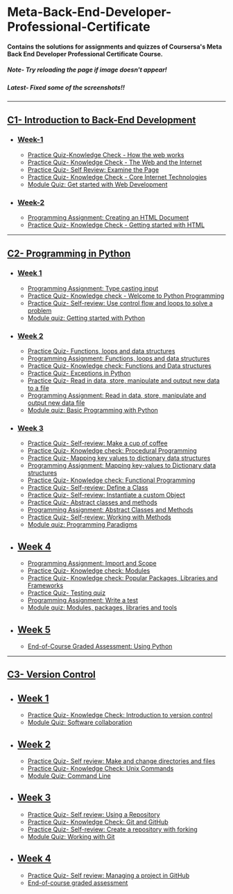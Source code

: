 # Meta-Back-End-Developer-Professional-Certificate
#### Contains the solutions for assignments and quizzes of Coursersa's Meta Back End Developer Professional Certificate Course.
##### Note- Try reloading the page if image doesn't appear!
##### Latest- Fixed some of the screenshots!!
---
## [C1- Introduction to Back-End Development](https://github.com/CrypticFate5/Meta-Back-End-Developer-Professional-Certificate/tree/main/C1-Introduction%20to%20Back-End%20Development)

- ### [Week-1](https://github.com/CrypticFate5/Meta-Back-End-Developer-Professional-Certificate/tree/main/C1-Introduction%20to%20Back-End%20Development/W-1)
  - [Practice Quiz-Knowledge Check - How the web works](https://github.com/CrypticFate5/Meta-Back-End-Developer-Professional-Certificate/tree/main/C1-Introduction%20to%20Back-End%20Development/W-1/Practice%20Quiz-Knowledge%20Check%20-%20How%20the%20web%20works)
  - [Practice Quiz- Knowledge Check - The Web and the Internet](https://github.com/CrypticFate5/Meta-Back-End-Developer-Professional-Certificate/tree/main/C1-Introduction%20to%20Back-End%20Development/W-1/Practice%20Quiz-%20Knowledge%20Check%20-%20The%20Web%20and%20the%20Internet)
  - [Practice Quiz- Self Review: Examine the Page](https://github.com/CrypticFate5/Meta-Back-End-Developer-Professional-Certificate/tree/main/C1-Introduction%20to%20Back-End%20Development/W-1/Practice%20Quiz-%20Self%20Review:%20Examine%20the%20Page)
  - [Practice Quiz- Knowledge Check - Core Internet Technologies](https://github.com/CrypticFate5/Meta-Back-End-Developer-Professional-Certificate/tree/main/C1-Introduction%20to%20Back-End%20Development/W-1/Practice%20Quiz-%20Knowledge%20Check%20-%20Core%20Internet%20Technologies)
  - [Module Quiz: Get started with Web Development](https://github.com/CrypticFate5/Meta-Back-End-Developer-Professional-Certificate/tree/main/C1-Introduction%20to%20Back-End%20Development/W-1/Module%20Quiz:%20Get%20started%20with%20Web%20Development)
  
  
- ### [Week-2](https://github.com/CrypticFate5/Meta-Back-End-Developer-Professional-Certificate/tree/main/C1-Introduction%20to%20Back-End%20Development/W-2)
  - [Programming Assignment: Creating an HTML Document](https://github.com/CrypticFate5/Meta-Back-End-Developer-Professional-Certificate/tree/main/C1-Introduction%20to%20Back-End%20Development/W-2/Programming%20Assignment:%20Creating%20an%20HTML%20Document)
  - [Practice Quiz- Knowledge Check - Getting started with HTML](https://github.com/CrypticFate5/Meta-Back-End-Developer-Professional-Certificate/tree/main/C1-Introduction%20to%20Back-End%20Development/W-2/Practice%20Quiz-%20Knowledge%20Check%20-%20Getting%20started%20with%20HTML)  
---
## [C2- Programming in Python](https://github.com/CrypticFate5/Meta-Back-End-Developer-Professional-Certificate/tree/main/C2-%20Programming%20in%20Python)

- ### [Week 1](https://github.com/CrypticFate5/Meta-Back-End-Developer-Professional-Certificate/tree/main/C2-%20Programming%20in%20Python/W-1)
  - [Programming Assignment: Type casting input](https://github.com/CrypticFate5/Meta-Back-End-Developer-Professional-Certificate/tree/main/C2-%20Programming%20in%20Python/W-1/Programming%20Assignment:%20Type%20casting%20input)
  - [Practice Quiz- Knowledge check - Welcome to Python Programming](https://github.com/CrypticFate5/Meta-Back-End-Developer-Professional-Certificate/tree/main/C2-%20Programming%20in%20Python/W-1/Practice%20Quiz-%20Knowledge%20check%20-%20Welcome%20to%20Python%20Programming)
  - [Practice Quiz- Self-review: Use control flow and loops to solve a problem](https://github.com/CrypticFate5/Meta-Back-End-Developer-Professional-Certificate/tree/main/C2-%20Programming%20in%20Python/W-1/Practice%20Quiz-%20Self-review:%20Use%20control%20flow%20and%20loops%20to%20solve%20a%20problem)
  - [Module quiz: Getting started with Python](https://github.com/CrypticFate5/Meta-Back-End-Developer-Professional-Certificate/tree/main/C2-%20Programming%20in%20Python/W-1/Module%20quiz:%20Getting%20started%20with%20Python)


- ### [Week 2](https://github.com/CrypticFate5/Meta-Back-End-Developer-Professional-Certificate/tree/main/C2-%20Programming%20in%20Python/W-2)
  - [Practice Quiz- Functions, loops and data structures](https://github.com/CrypticFate5/Meta-Back-End-Developer-Professional-Certificate/tree/main/C2-%20Programming%20in%20Python/W-2/Practice%20Quiz-%20Functions%2C%20loops%20and%20data%20structures)
  - [Programming Assignment: Functions, loops and data structures](https://github.com/CrypticFate5/Meta-Back-End-Developer-Professional-Certificate/tree/main/C2-%20Programming%20in%20Python/W-2/Programming%20Assignment:%20Functions%2C%20loops%20and%20data%20structures)
  - [Practice Quiz- Knowledge check: Functions and Data structures](https://github.com/CrypticFate5/Meta-Back-End-Developer-Professional-Certificate/tree/main/C2-%20Programming%20in%20Python/W-2/Practice%20Quiz-%20Knowledge%20check:%20Functions%20and%20Data%20structures)
  - [Practice Quiz- Exceptions in Python](https://github.com/CrypticFate5/Meta-Back-End-Developer-Professional-Certificate/tree/main/C2-%20Programming%20in%20Python/W-2/Practice%20Quiz-%20Exceptions%20in%20Python)
  - [Practice Quiz- Read in data, store, manipulate and output new data to a file](https://github.com/CrypticFate5/Meta-Back-End-Developer-Professional-Certificate/tree/main/C2-%20Programming%20in%20Python/W-2/Practice%20Quiz-%20Read%20in%20data%2C%20store%2C%20manipulate%20and%20output%20new%20data%20to%20a%20file)
  - [Programming Assignment: Read in data, store, manipulate and output new data file](https://github.com/CrypticFate5/Meta-Back-End-Developer-Professional-Certificate/tree/main/C2-%20Programming%20in%20Python/W-2/Programming%20Assignment:%20Read%20in%20data%2C%20store%2C%20manipulate%20and%20output%20new%20data%20to%20a%20file)
  - [Module quiz: Basic Programming with Python](https://github.com/CrypticFate5/Meta-Back-End-Developer-Professional-Certificate/tree/main/C2-%20Programming%20in%20Python/W-2/Module%20quiz:%20Basic%20Programming%20with%20Python)

- ### [Week 3](https://github.com/CrypticFate5/Meta-Back-End-Developer-Professional-Certificate/tree/main/C2-%20Programming%20in%20Python/W-3)
  - [Practice Quiz- Self-review: Make a cup of coffee](https://github.com/CrypticFate5/Meta-Back-End-Developer-Professional-Certificate/tree/main/C2-%20Programming%20in%20Python/W-3/Practice%20Quiz-%20Self-review:%20Make%20a%20cup%20of%20coffee)
  - [Practice Quiz- Knowledge check: Procedural Programming](https://github.com/CrypticFate5/Meta-Back-End-Developer-Professional-Certificate/tree/main/C2-%20Programming%20in%20Python/W-3/Practice%20Quiz-%20Knowledge%20check:%20Procedural%20Programming)
  - [Practice Quiz- Mapping key values to dictionary data structures](https://github.com/CrypticFate5/Meta-Back-End-Developer-Professional-Certificate/tree/main/C2-%20Programming%20in%20Python/W-3/Practice%20Quiz-%20Mapping%20key%20values%20to%20dictionary%20data%20structures)
  - [Programming Assignment: Mapping key-values to Dictionary data structures](https://github.com/CrypticFate5/Meta-Back-End-Developer-Professional-Certificate/tree/main/C2-%20Programming%20in%20Python/W-3/Programming%20Assignment:%20Mapping%20key-values%20to%20Dictionary%20data%20structures)
  - [Practice Quiz- Knowledge check: Functional Programming](https://github.com/CrypticFate5/Meta-Back-End-Developer-Professional-Certificate/tree/main/C2-%20Programming%20in%20Python/W-3/Practice%20Quiz-%20Knowledge%20check:%20Functional%20Programming)
  - [Practice Quiz- Self-review: Define a Class](https://github.com/CrypticFate5/Meta-Back-End-Developer-Professional-Certificate/tree/main/C2-%20Programming%20in%20Python/W-3/Practice%20Quiz-%20Self-review:%20Define%20a%20Class)
  - [Practice Quiz- Self-review: Instantiate a custom Object](https://github.com/CrypticFate5/Meta-Back-End-Developer-Professional-Certificate/tree/main/C2-%20Programming%20in%20Python/W-3/Practice%20Quiz-%20Self-review:%20Instantiate%20a%20custom%20Object)
  - [Practice Quiz- Abstract classes and methods](https://github.com/CrypticFate5/Meta-Back-End-Developer-Professional-Certificate/tree/main/C2-%20Programming%20in%20Python/W-3/Practice%20Quiz-%20Abstract%20classes%20and%20methods)
  - [Programming Assignment: Abstract Classes and Methods](https://github.com/CrypticFate5/Meta-Back-End-Developer-Professional-Certificate/tree/main/C2-%20Programming%20in%20Python/W-3/Programming%20Assignment:%20Abstract%20Classes%20and%20Methods)
  - [Practice Quiz- Self-review: Working with Methods](https://github.com/CrypticFate5/Meta-Back-End-Developer-Professional-Certificate/tree/main/C2-%20Programming%20in%20Python/W-3/Practice%20Quiz-%20Self-review:%20Working%20with%20Methods)
  - [Module quiz: Programming Paradigms](https://github.com/CrypticFate5/Meta-Back-End-Developer-Professional-Certificate/tree/main/C2-%20Programming%20in%20Python/W-3/Module%20quiz:%20Programming%20Paradigms)

- ## [Week 4](https://github.com/CrypticFate5/Meta-Back-End-Developer-Professional-Certificate/tree/main/C2-%20Programming%20in%20Python/W-4)
  - [Programming Assignment: Import and Scope](https://github.com/CrypticFate5/Meta-Back-End-Developer-Professional-Certificate/tree/main/C2-%20Programming%20in%20Python/W-4#:~:text=Programming%20Assignment%3A%20Import%20and%20Scope)
  - [Practice Quiz- Knowledge check: Modules](https://github.com/CrypticFate5/Meta-Back-End-Developer-Professional-Certificate/tree/main/C2-%20Programming%20in%20Python/W-4/Practice%20Quiz-%20Knowledge%20check:%20Modules)
  - [Practice Quiz- Knowledge check: Popular Packages, Libraries and Frameworks](https://github.com/CrypticFate5/Meta-Back-End-Developer-Professional-Certificate/tree/main/C2-%20Programming%20in%20Python/W-4/Practice%20Quiz-%20Knowledge%20check:%20Popular%20Packages%2C%20Libraries%20and%20Frameworks)
  - [Practice Quiz- Testing quiz](https://github.com/CrypticFate5/Meta-Back-End-Developer-Professional-Certificate/tree/main/C2-%20Programming%20in%20Python/W-4/Practice%20Quiz-%20Testing%20quiz)
  - [Programming Assignment: Write a test](https://github.com/CrypticFate5/Meta-Back-End-Developer-Professional-Certificate/tree/main/C2-%20Programming%20in%20Python/W-4/Programming%20Assignment:%20Write%20a%20test)
  - [Module quiz: Modules, packages, libraries and tools](https://github.com/CrypticFate5/Meta-Back-End-Developer-Professional-Certificate/tree/main/C2-%20Programming%20in%20Python/W-4/Module%20quiz:%20Modules%2C%20packages%2C%20libraries%20and%20tools)
- ## [Week 5](https://github.com/CrypticFate5/Meta-Back-End-Developer-Professional-Certificate/tree/main/C2-%20Programming%20in%20Python/W-5)
  - [End-of-Course Graded Assessment: Using Python](https://github.com/CrypticFate5/Meta-Back-End-Developer-Professional-Certificate/tree/main/C2-%20Programming%20in%20Python/W-5)
---
## [C3- Version Control](https://github.com/CrypticFate5/Meta-Back-End-Developer-Professional-Certificate/tree/main/C3-%20Version%20Control)

- ## [Week 1](https://github.com/CrypticFate5/Meta-Back-End-Developer-Professional-Certificate/tree/main/C3-%20Version%20Control/W-1)
  - [Practice Quiz- Knowledge Check: Introduction to version control](https://github.com/CrypticFate5/Meta-Back-End-Developer-Professional-Certificate/tree/main/C3-%20Version%20Control/W-1/Practice%20Quiz-%20Knowledge%20Check:%20Introduction%20to%20version%20control)
  - [Module Quiz: Software collaboration](https://github.com/CrypticFate5/Meta-Back-End-Developer-Professional-Certificate/tree/main/C3-%20Version%20Control/W-1/Module%20Quiz:%20Software%20collaboration)
- ## [Week 2](https://github.com/CrypticFate5/Meta-Back-End-Developer-Professional-Certificate/tree/main/C3-%20Version%20Control/W-2)
  - [Practice Quiz- Self review: Make and change directories and files](https://github.com/CrypticFate5/Meta-Back-End-Developer-Professional-Certificate/tree/main/C3-%20Version%20Control/W-2/Practice%20Quiz-%20Self%20review:%20Make%20and%20change%20directories%20and%20files)
  - [Practice Quiz- Knowledge Check: Unix Commands](https://github.com/CrypticFate5/Meta-Back-End-Developer-Professional-Certificate/tree/main/C3-%20Version%20Control/W-2/Practice%20Quiz-%20Knowledge%20Check:%20Unix%20Commands)
  - [Module Quiz: Command Line](https://github.com/CrypticFate5/Meta-Back-End-Developer-Professional-Certificate/tree/main/C3-%20Version%20Control/W-2/Module%20Quiz:%20Command%20Line)
- ## [Week 3](https://github.com/CrypticFate5/Meta-Back-End-Developer-Professional-Certificate/tree/main/C3-%20Version%20Control/W-3)
  - [Practice Quiz- Self review: Using a Repository](https://github.com/CrypticFate5/Meta-Back-End-Developer-Professional-Certificate/tree/main/C3-%20Version%20Control/W-3/Practice%20Quiz-%20Self%20review:%20Using%20a%20Repository)
  - [Practice Quiz- Knowledge Check: Git and GitHub](https://github.com/CrypticFate5/Meta-Back-End-Developer-Professional-Certificate/tree/main/C3-%20Version%20Control/W-3/Practice%20Quiz-%20Knowledge%20Check:%20Git%20and%20GitHub)
  - [Practice Quiz- Self-review: Create a repository with forking](https://github.com/CrypticFate5/Meta-Back-End-Developer-Professional-Certificate/tree/main/C3-%20Version%20Control/W-3/Practice%20Quiz-%20Self-review:%20Create%20a%20repository%20with%20forking)
  - [Module Quiz: Working with Git](https://github.com/CrypticFate5/Meta-Back-End-Developer-Professional-Certificate/tree/main/C3-%20Version%20Control/W-3/Module%20Quiz:%20Working%20with%20Git)
- ## [Week 4]()
  - [Practice Quiz- Self review: Managing a project in GitHub](https://github.com/CrypticFate5/Meta-Back-End-Developer-Professional-Certificate/tree/main/C3-%20Version%20Control/W-4/Practice%20Quiz-%20Self%20review:%20Managing%20a%20project%20in%20GitHub)
  - [End-of-course graded assessment](https://github.com/CrypticFate5/Meta-Back-End-Developer-Professional-Certificate/tree/main/C3-%20Version%20Control/W-4/End-of-course%20graded%20assessment)
